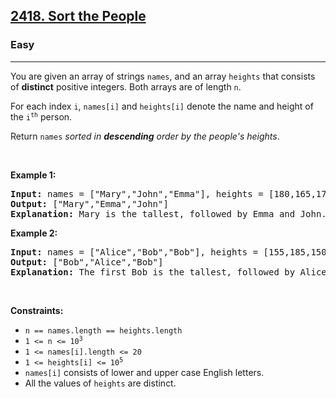 <h2><a href="https://leetcode.com/problems/sort-the-people/">2418. Sort the People</a></h2><h3>Easy</h3><hr><div><p class="extension-adhd-reader-p"><span class="extension-adhd-reader-wrapper"><span class="extension-adhd-reader-container"><span class="extension-adhd-reader-boldify">Y</span>ou</span> <span class="extension-adhd-reader-container"><span class="extension-adhd-reader-boldify">a</span>re</span> <span class="extension-adhd-reader-container"><span class="extension-adhd-reader-boldify">g</span>iven</span> an <span class="extension-adhd-reader-container"><span class="extension-adhd-reader-boldify">a</span>rray</span> of <span class="extension-adhd-reader-container"><span class="extension-adhd-reader-boldify">st</span>rings</span> </span><code><span class="extension-adhd-reader-wrapper"><span class="extension-adhd-reader-container"><span class="extension-adhd-reader-boldify">n</span>ames</span></span></code><span class="extension-adhd-reader-wrapper">, <span class="extension-adhd-reader-container"><span class="extension-adhd-reader-boldify">a</span>nd</span> an <span class="extension-adhd-reader-container"><span class="extension-adhd-reader-boldify">a</span>rray</span> </span><code><span class="extension-adhd-reader-wrapper"><span class="extension-adhd-reader-container"><span class="extension-adhd-reader-boldify">he</span>ights</span></span></code><span class="extension-adhd-reader-wrapper"> <span class="extension-adhd-reader-container"><span class="extension-adhd-reader-boldify">t</span>hat</span> <span class="extension-adhd-reader-container"><span class="extension-adhd-reader-boldify">co</span>nsists</span> of </span><strong><span class="extension-adhd-reader-wrapper"><span class="extension-adhd-reader-container"><span class="extension-adhd-reader-boldify">di</span>stinct</span></span></strong><span class="extension-adhd-reader-wrapper"> <span class="extension-adhd-reader-container"><span class="extension-adhd-reader-boldify">po</span>sitive</span> <span class="extension-adhd-reader-container"><span class="extension-adhd-reader-boldify">int</span>egers.</span> <span class="extension-adhd-reader-container"><span class="extension-adhd-reader-boldify">B</span>oth</span> <span class="extension-adhd-reader-container"><span class="extension-adhd-reader-boldify">ar</span>rays</span> <span class="extension-adhd-reader-container"><span class="extension-adhd-reader-boldify">a</span>re</span> of <span class="extension-adhd-reader-container"><span class="extension-adhd-reader-boldify">le</span>ngth</span> </span><code>n</code>.</p>

<p class="extension-adhd-reader-p"><span class="extension-adhd-reader-wrapper"><span class="extension-adhd-reader-container"><span class="extension-adhd-reader-boldify">F</span>or</span> <span class="extension-adhd-reader-container"><span class="extension-adhd-reader-boldify">e</span>ach</span> <span class="extension-adhd-reader-container"><span class="extension-adhd-reader-boldify">i</span>ndex</span> </span><code>i</code>, <code><span class="extension-adhd-reader-wrapper"><span class="extension-adhd-reader-container"><span class="extension-adhd-reader-boldify">na</span>mes[i]</span></span></code><span class="extension-adhd-reader-wrapper"> <span class="extension-adhd-reader-container"><span class="extension-adhd-reader-boldify">a</span>nd</span> </span><code><span class="extension-adhd-reader-wrapper"><span class="extension-adhd-reader-container"><span class="extension-adhd-reader-boldify">hei</span>ghts[i]</span></span></code><span class="extension-adhd-reader-wrapper"> <span class="extension-adhd-reader-container"><span class="extension-adhd-reader-boldify">de</span>note</span> <span class="extension-adhd-reader-container"><span class="extension-adhd-reader-boldify">t</span>he</span> <span class="extension-adhd-reader-container"><span class="extension-adhd-reader-boldify">n</span>ame</span> <span class="extension-adhd-reader-container"><span class="extension-adhd-reader-boldify">a</span>nd</span> <span class="extension-adhd-reader-container"><span class="extension-adhd-reader-boldify">he</span>ight</span> of <span class="extension-adhd-reader-container"><span class="extension-adhd-reader-boldify">t</span>he</span> </span><code>i<sup>th</sup></code><span class="extension-adhd-reader-wrapper"> <span class="extension-adhd-reader-container"><span class="extension-adhd-reader-boldify">pe</span>rson.</span></span></p>

<p class="extension-adhd-reader-p"><span class="extension-adhd-reader-wrapper"><span class="extension-adhd-reader-container"><span class="extension-adhd-reader-boldify">Re</span>turn</span> </span><code><span class="extension-adhd-reader-wrapper"><span class="extension-adhd-reader-container"><span class="extension-adhd-reader-boldify">n</span>ames</span></span></code><em><span class="extension-adhd-reader-wrapper"> <span class="extension-adhd-reader-container"><span class="extension-adhd-reader-boldify">so</span>rted</span> in </span><strong><span class="extension-adhd-reader-wrapper"><span class="extension-adhd-reader-container"><span class="extension-adhd-reader-boldify">des</span>cending</span></span></strong><span class="extension-adhd-reader-wrapper"> <span class="extension-adhd-reader-container"><span class="extension-adhd-reader-boldify">o</span>rder</span> by <span class="extension-adhd-reader-container"><span class="extension-adhd-reader-boldify">t</span>he</span> <span class="extension-adhd-reader-container"><span class="extension-adhd-reader-boldify">pe</span>ople's</span> <span class="extension-adhd-reader-container"><span class="extension-adhd-reader-boldify">he</span>ights</span></span></em>.</p>

<p class="extension-adhd-reader-p">&nbsp;</p>
<p class="extension-adhd-reader-p"><strong class="example"><span class="extension-adhd-reader-wrapper"><span class="extension-adhd-reader-container"><span class="extension-adhd-reader-boldify">Ex</span>ample</span> 1:</span></strong></p>

<pre><strong>Input:</strong> names = ["Mary","John","Emma"], heights = [180,165,170]
<strong>Output:</strong> ["Mary","Emma","John"]
<strong>Explanation:</strong> Mary is the tallest, followed by Emma and John.
</pre>

<p class="extension-adhd-reader-p"><strong class="example"><span class="extension-adhd-reader-wrapper"><span class="extension-adhd-reader-container"><span class="extension-adhd-reader-boldify">Ex</span>ample</span> 2:</span></strong></p>

<pre><strong>Input:</strong> names = ["Alice","Bob","Bob"], heights = [155,185,150]
<strong>Output:</strong> ["Bob","Alice","Bob"]
<strong>Explanation:</strong> The first Bob is the tallest, followed by Alice and the second Bob.
</pre>

<p class="extension-adhd-reader-p">&nbsp;</p>
<p class="extension-adhd-reader-p"><strong><span class="extension-adhd-reader-wrapper"><span class="extension-adhd-reader-container"><span class="extension-adhd-reader-boldify">Cons</span>traints:</span></span></strong></p>

<ul>
	<li><code>n == names.length == heights.length</code></li>
	<li><code>1 &lt;= n &lt;= 10<sup>3</sup></code></li>
	<li><code>1 &lt;= names[i].length &lt;= 20</code></li>
	<li><code>1 &lt;= heights[i] &lt;= 10<sup>5</sup></code></li>
	<li><code>names[i]</code> consists of lower and upper case English letters.</li>
	<li>All the values of <code>heights</code> are distinct.</li>
</ul>
</div>